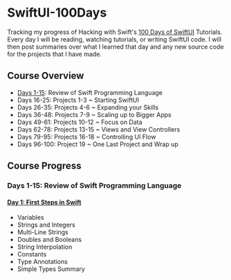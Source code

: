 # SwiftUI-100Days
Tracking my progress of Hacking with Swift's [100 Days of SwiftUI](https://www.hackingwithswift.com/100/swiftui) Tutorials. Every day I will be reading, watching tutorials, or writing SwiftUI code. I will then post summaries over what I learned that day and any new source code for the projects that I have made.

## Course Overview
- [Days 1-15](#days-1-12-review-of-swift-programming-language): Review of Swift Programming Language
- Days 16-25: Projects 1-3 ~ Starting SwiftUI
- Days 26-35: Projects 4-6 ~ Expanding your Skills
- Days 36-48: Projects 7-9 ~ Scaling up to Bigger Apps
- Days 49-61: Projects 10-12 ~ Focus on Data
- Days 62-78: Projects 13-15 ~ Views and View Controllers
- Days 79-95: Projects 16-18 ~ Controlling UI Flow
- Days 96-100: Project 19 ~ One Last Project and Wrap up

## Course Progress
### Days 1-15: Review of Swift Programming Language
#### [Day 1: First Steps in Swift](https://www.hackingwithswift.com/100/swiftui/1)
* Variables
* Strings and Integers
* Multi-Line Strings
* Doubles and Booleans
* String Interpolation
* Constants
* Type Annotations
* Simple Types Summary
